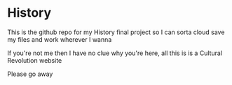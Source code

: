 # History

This is the github repo for my History final project so I can sorta cloud save my files and work wherever I wanna

If you're not me then I have no clue why you're here, all this is is a Cultural Revolution website

Please go away
